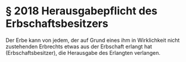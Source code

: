 # § 2018 Herausgabepflicht des Erbschaftsbesitzers
Der Erbe kann von jedem, der auf Grund eines ihm in Wirklichkeit nicht zustehenden Erbrechts etwas aus der Erbschaft erlangt hat (Erbschaftsbesitzer), die Herausgabe des Erlangten verlangen.